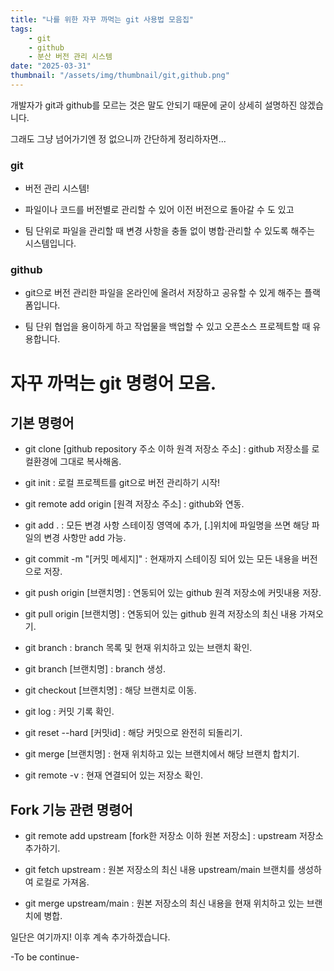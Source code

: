 ```yaml
---
title: "나를 위한 자꾸 까먹는 git 사용법 모음집"
tags:
    - git
    - github
    - 분산 버전 관리 시스템
date: "2025-03-31"
thumbnail: "/assets/img/thumbnail/git,github.png"
---
```


개발자가 git과 github를 모르는 것은 말도 안되기 때문에 굳이 상세히 설명하진 않겠습니다.

그래도 그냥 넘어가기엔 정 없으니까 간단하게 정리하자면...

### git

- 버전 관리 시스템!

- 파일이나 코드를 버전별로 관리할 수 있어 이전 버전으로 돌아갈 수 도 있고 

- 팀 단위로 파일을 관리할 때 변경 사항을 충돌 없이 병합·관리할 수 있도록 해주는 시스템입니다.

### github

- git으로 버전 관리한 파일을 온라인에 올려서 저장하고 공유할 수 있게 해주는 플랙폼입니다.

- 팀 단위 협업을 용이하게 하고 작업물을 백업할 수 있고 오픈소스 프로젝트할 때 유용합니다.

# 자꾸 까먹는 git 명령어 모음.

## 기본 명령어

- git clone [github repository 주소 이하 원격 저장소 주소] : github 저장소를 로컬환경에 그대로 복사해옴.

- git init : 로컬 프로젝트를 git으로 버전 관리하기 시작!

- git remote add origin [원격 저장소 주소] : github와 연동.

- git add . : 모든 변경 사항 스테이징 영역에 추가, [.]위치에 파일명을 쓰면 해당 파일의 변경 사항만 add 가능.

- git commit -m "[커밋 메세지]" : 현재까지 스테이징 되어 있는 모든 내용을 버전으로 저장.

- git push origin [브랜치명] : 연동되어 있는 github 원격 저장소에 커밋내용 저장.

- git pull origin [브랜치명] : 연동되어 있는 github 원격 저장소의 최신 내용 가져오기.

- git branch : branch 목록 및 현재 위치하고 있는 브랜치 확인.

- git branch [브랜치명] : branch 생성.

- git checkout [브랜치명] : 해당 브랜치로 이동.

- git log : 커밋 기록 확인.

- git reset --hard [커밋id] : 해당 커밋으로 완전히 되돌리기.

- git merge [브랜치명] : 현재 위치하고 있는 브랜치에서 해당 브랜치 합치기.

- git remote -v : 현재 연결되어 있는 저장소 확인.

## Fork 기능 관련 명령어

- git remote add upstream [fork한 저장소 이하 원본 저장소] : upstream 저장소 추가하기.

- git fetch upstream : 원본 저장소의 최신 내용 upstream/main 브랜치를 생성하여 로컬로 가져옴.

- git merge upstream/main : 원본 저장소의 최신 내용을 현재 위치하고 있는 브랜치에 병합.

일단은 여기까지! 이후 계속 추가하겠습니다.

-To be continue-